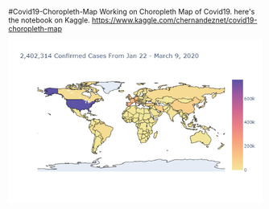 #Covid19-Choropleth-Map 
Working on Choropleth Map of Covid19.
here's the notebook on Kaggle.
https://www.kaggle.com/chernandeznet/covid19-choropleth-map


![Created from Kaggle Notebook](https://github.com/devcode925/Covid19-Choropleth-Map/blob/master/Choropleth-Map.png)

